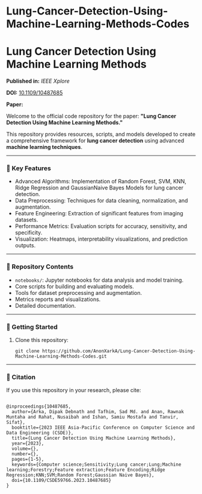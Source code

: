 # Lung-Cancer-Detection-Using-Machine-Learning-Methods-Codes


<h1>Lung Cancer Detection Using Machine Learning Methods</h1>
<p><strong>Published in:</strong> <em>IEEE Xplore</em></p>
<p><strong>DOI:</strong> <a href="https://ieeexplore.ieee.org/document/10487685">10.1109/10487685</a></p>
<p><strong>Paper:</strong> <a href="https://ieeexplore.ieee.org/document/10487685"></a></p>

<p>Welcome to the official code repository for the paper: <strong>"Lung Cancer Detection Using Machine Learning Methods."</strong></p>
<p>This repository provides resources, scripts, and models developed to create a comprehensive framework for <strong>lung cancer detection</strong> using advanced <strong>machine learning techniques</strong>.</p>
<hr>
<h3>🔑 Key Features</h3>
<ul>
  <li>Advanced Algorithms: Implementation of Random Forest, SVM, KNN, Ridge Regression  and GaussianNaive Bayes Models for lung cancer detection.</li>
  <li>Data Preprocessing: Techniques for data cleaning, normalization, and augmentation.</li>
  <li>Feature Engineering: Extraction of significant features from imaging datasets.</li>
  <li>Performance Metrics: Evaluation scripts for accuracy, sensitivity, and specificity.</li>
  <li>Visualization: Heatmaps, interpretability visualizations, and prediction outputs.</li>
</ul>
<hr>
<h3>📂 Repository Contents</h3>
<ul>
  <li><code>notebooks/</code>: Jupyter notebooks for data analysis and model training.</li>
  <li> Core scripts for building and evaluating models.</li>
  <li> Tools for dataset preprocessing and augmentation.</li>
  <li> Metrics reports and visualizations.</li>
  <li> Detailed documentation.</li>
</ul>
<hr>
<h3>🚀 Getting Started</h3>
<ol>
  <li>Clone this repository:
    <pre><code>git clone https://github.com/AnonXarkA/Lung-Cancer-Detection-Using-Machine-Learning-Methods-Codes.git</code></pre>
  </li>
 
</ol>
<hr>
<h3>🌟 Citation</h3>
<p>If you use this repository in your research, please cite:</p>
<pre><code>
@inproceedings{10487685,
  author={Arka, Dipak Debnath and Tafhim, Sad Md. and Anan, Rawnak Muntaha and Rahat, Nusaibah and Ishan, Samiu Mostafa and Tanvir, Sifat},
  booktitle={2023 IEEE Asia-Pacific Conference on Computer Science and Data Engineering (CSDE)}, 
  title={Lung Cancer Detection Using Machine Learning Methods}, 
  year={2023},
  volume={},
  number={},
  pages={1-5},
  keywords={Computer science;Sensitivity;Lung cancer;Lung;Machine learning;Forestry;Feature extraction;Feature Encoding;Ridge Regression;KNN;SVM;Random Forest;Gaussian Naive Bayes},
  doi={10.1109/CSDE59766.2023.10487685}
}
</code></pre>

